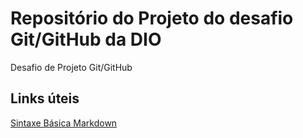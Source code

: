# Repositório do Projeto do desafio Git/GitHub da DIO
Desafio de Projeto Git/GitHub

## Links úteis

[Sintaxe Básica Markdown](https://www.markdownguide.org/basic-syntax/)
